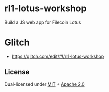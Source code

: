 # rl1-lotus-workshop

Build a JS web app for Filecoin Lotus

# Glitch

* https://glitch.com/edit/#!/rl1-lotus-workshop

## License

Dual-licensed under [MIT](https://github.com/filecoin-project/lotus/blob/master/LICENSE-MIT) + [Apache 2.0](https://github.com/filecoin-project/lotus/blob/master/LICENSE-APACHE)
